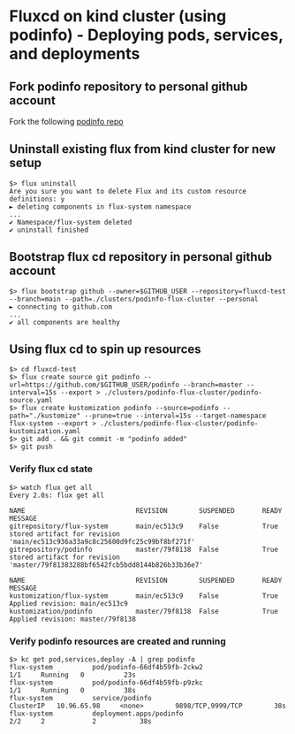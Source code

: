 # Fluxcd on kind cluster (using podinfo) - Deploying pods, services, and deployments

## Fork podinfo repository to personal github account
Fork the following [podinfo repo](https://github.com/stefanprodan/podinfo)  

## Uninstall existing flux from kind cluster for new setup
```
$> flux uninstall
Are you sure you want to delete Flux and its custom resource definitions: y
► deleting components in flux-system namespace
...
✔ Namespace/flux-system deleted
✔ uninstall finished
```

## Bootstrap flux cd repository in personal github account
```
$> flux bootstrap github --owner=$GITHUB_USER --repository=fluxcd-test --branch=main --path=./clusters/podinfo-flux-cluster --personal
► connecting to github.com
...
✔ all components are healthy
```

## Using flux cd to spin up resources
```
$> cd fluxcd-test
$> flux create source git podinfo --url=https://github.com/$GITHUB_USER/podinfo --branch=master --interval=15s --export > ./clusters/podinfo-flux-cluster/podinfo-source.yaml
$> flux create kustomization podinfo --source=podinfo --path="./kustomize" --prune=true --interval=15s --target-namespace flux-system --export > ./clusters/podinfo-flux-cluster/podinfo-kustomization.yaml
$> git add . && git commit -m "podinfo added"
$> git push
```

### Verify flux cd state
```
$> watch flux get all
Every 2.0s: flux get all 

NAME                            REVISION        SUSPENDED       READY   MESSAGE
gitrepository/flux-system       main/ec513c9    False           True    stored artifact for revision 'main/ec513c936a33a9c8c25600d9fc25c99bf8bf271f'
gitrepository/podinfo           master/79f8138  False           True    stored artifact for revision 'master/79f81383288bf6542fcb5bdd8144b826b33b36e7'

NAME                            REVISION        SUSPENDED       READY   MESSAGE
kustomization/flux-system       main/ec513c9    False           True    Applied revision: main/ec513c9
kustomization/podinfo           master/79f8138  False           True    Applied revision: master/79f8138
```

### Verify podinfo resources are created and running
```
$> kc get pod,services,deploy -A | grep podinfo
flux-system          pod/podinfo-66df4b59fb-2ckw2                       1/1     Running   0          23s
flux-system          pod/podinfo-66df4b59fb-p9zkc                       1/1     Running   0          38s
flux-system          service/podinfo                                    ClusterIP   10.96.65.98     <none>        9898/TCP,9999/TCP        38s
flux-system          deployment.apps/podinfo                            2/2     2            2           38s
```

